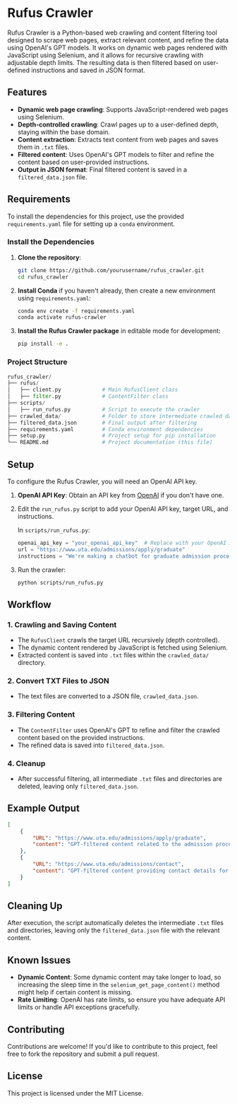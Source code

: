 Rufus Crawler
=============

Rufus Crawler is a Python-based web crawling and content filtering tool designed to scrape web pages, extract relevant content, and refine the data using OpenAI's GPT models. It works on dynamic web pages rendered with JavaScript using Selenium, and it allows for recursive crawling with adjustable depth limits. The resulting data is then filtered based on user-defined instructions and saved in JSON format.

Features
--------

*   **Dynamic web page crawling**: Supports JavaScript-rendered web pages using Selenium.
*   **Depth-controlled crawling**: Crawl pages up to a user-defined depth, staying within the base domain.
*   **Content extraction**: Extracts text content from web pages and saves them in `.txt` files.
*   **Filtered content**: Uses OpenAI's GPT models to filter and refine the content based on user-provided instructions.
*   **Output in JSON format**: Final filtered content is saved in a `filtered_data.json` file.

Requirements
------------

To install the dependencies for this project, use the provided `requirements.yaml` file for setting up a `conda` environment.

### Install the Dependencies

1. **Clone the repository**:

    ```bash
    git clone https://github.com/yourusername/rufus_crawler.git
    cd rufus_crawler
    ```

2.  **Install Conda** if you haven't already, then create a new environment using `requirements.yaml`:
    
    ```bash
    conda env create -f requirements.yaml
    conda activate rufus-crawler
    ```
    
2.  **Install the Rufus Crawler package** in editable mode for development:
    
    ```bash
    pip install -e .
    ```
    

### Project Structure

```python
rufus_crawler/
├── rufus/
│   ├── client.py             # Main RufusClient class
│   ├── filter.py             # ContentFilter class
├── scripts/
│   ├── run_rufus.py          # Script to execute the crawler
├── crawled_data/             # Folder to store intermediate crawled data
├── filtered_data.json        # Final output after filtering
├── requirements.yaml         # Conda environment dependencies
├── setup.py                  # Project setup for pip installation
└── README.md                 # Project documentation (this file)
```

Setup
-----

To configure the Rufus Crawler, you will need an OpenAI API key.

1.  **OpenAI API Key**: Obtain an API key from [OpenAI](https://platform.openai.com/signup/) if you don't have one.
    
2.  Edit the `run_rufus.py` script to add your OpenAI API key, target URL, and instructions.
    
    In `scripts/run_rufus.py`:
    
    ```python
    openai_api_key = "your_openai_api_key"  # Replace with your OpenAI API key
    url = "https://www.uta.edu/admissions/apply/graduate"
    instructions = "We're making a chatbot for graduate admission process for UTA"
    ```
    
3.  Run the crawler:
    
    ```bash
    python scripts/run_rufus.py
    ```
    

Workflow
--------

### 1\. Crawling and Saving Content

*   The `RufusClient` crawls the target URL recursively (depth controlled).
*   The dynamic content rendered by JavaScript is fetched using Selenium.
*   Extracted content is saved into `.txt` files within the `crawled_data/` directory.

### 2\. Convert TXT Files to JSON

*   The text files are converted to a JSON file, `crawled_data.json`.

### 3\. Filtering Content

*   The `ContentFilter` uses OpenAI's GPT to refine and filter the crawled content based on the provided instructions.
*   The refined data is saved into `filtered_data.json`.

### 4\. Cleanup

*   After successful filtering, all intermediate `.txt` files and directories are deleted, leaving only `filtered_data.json`.

Example Output
--------------

```json
[
    {
        "URL": "https://www.uta.edu/admissions/apply/graduate",
        "content": "GPT-filtered content related to the admission process."
    },
    {
        "URL": "https://www.uta.edu/admissions/contact",
        "content": "GPT-filtered content providing contact details for admissions."
    }
]
```

Cleaning Up
-----------

After execution, the script automatically deletes the intermediate `.txt` files and directories, leaving only the `filtered_data.json` file with the relevant content.

Known Issues
------------

*   **Dynamic Content**: Some dynamic content may take longer to load, so increasing the sleep time in the `selenium_get_page_content()` method might help if certain content is missing.
*   **Rate Limiting**: OpenAI has rate limits, so ensure you have adequate API limits or handle API exceptions gracefully.

Contributing
------------

Contributions are welcome! If you'd like to contribute to this project, feel free to fork the repository and submit a pull request.

License
-------

This project is licensed under the MIT License.
